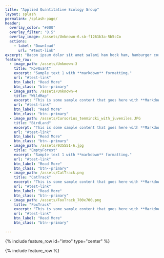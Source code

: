 ```yaml
---
title: "Applied Quantitative Ecology Group"
layout: splash
permalink: /splash-page/
header:
  overlay_color: "#000"
  overlay_filter: "0.5"
  overlay_image: /assets/Unknown-6.sb-f1261b3a-Rb5cCo
  actions:
    - label: "Download"
      url: "#test-link"
excerpt: "Bacon ipsum dolor sit amet salami ham hock ham, hamburger corned beef short ribs kielbasa biltong t-bone drumstick tri-tip tail sirloin pork chop."
feature_row:
  - image_path: /assets/Unknown-3
    title: "RovQuant"
    excerpt: "Sample text 1 with **markdown** formatting."
    url: "#test-link"
    btn_label: "Read More"
    btn_class: "btn--primary"
  - image_path: /assets/Unknown-4
    title: "WildMap"
    excerpt: "This is some sample content that goes here with **Markdown** formatting."
    url: "#test-link"
    btn_label: "Read More"
    btn_class: "btn--primary"
  - image_path: /assets/Cursorius_temmincki_with_juveniles.JPG
    title: "BirdLand"
    excerpt: "This is some sample content that goes here with **Markdown** formatting."
    url: "#test-link"
    btn_label: "Read More"
    btn_class: "btn--primary"
  - image_path: /assets/935551-6.jpg
    title: "EmptyForest"
    excerpt: "Sample text 1 with **markdown** formatting."
    url: "#test-link"
    btn_label: "Read More"
    btn_class: "btn--primary"
  - image_path: /assets/CatTrack.png
    title: "CatTrack"
    excerpt: "This is some sample content that goes here with **Markdown** formatting."
    url: "#test-link"
    btn_label: "Read More"
    btn_class: "btn--primary"
  - image_path: /assets/FoxTrack_700x700.png
    title: "FoxTrack"
    excerpt: "This is some sample content that goes here with **Markdown** formatting."
    url: "#test-link"
    btn_label: "Read More"
    btn_class: "btn--primary"
    
---
```



{% include feature_row id="intro" type="center" %}

{% include feature_row %}
